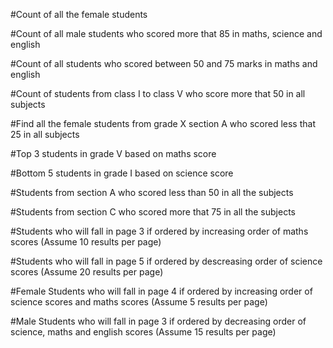 

#Count of all the female students


#Count of all male students who scored more that 85 in maths, science and english



#Count of all students who scored between 50 and 75 marks in maths and english



#Count of students from class I to class V who score more that 50 in all subjects



#Find all the female students from grade X section A who scored less that 25 in all subjects



#Top 3 students in grade V based on maths score




#Bottom 5 students in grade I based on science score



#Students from section A who scored less than 50 in all the subjects


#Students from section C who scored more that 75 in all the subjects



#Students who will fall in page 3 if ordered by increasing order of maths scores (Assume 10 results per page)


#Students who will fall in page 5 if ordered by descreasing order of science scores (Assume 20 results per page)


#Female Students who will fall in page 4 if ordered by increasing order of science scores and maths scores (Assume 5 results per page)

#Male Students who will fall in page 3 if ordered by decreasing order of science, maths and english scores (Assume 15 results per page)



